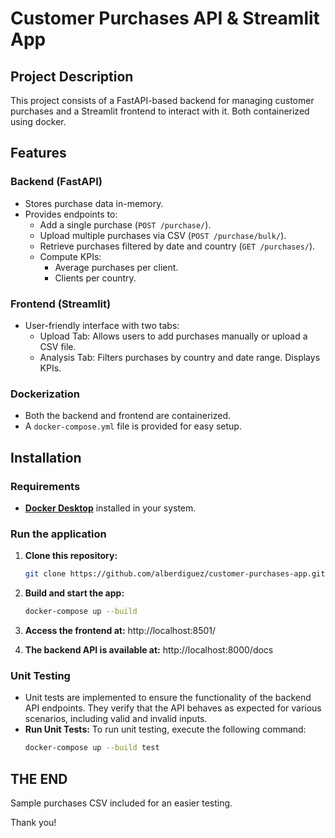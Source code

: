 # Customer Purchases API & Streamlit App

## Project Description

This project consists of a FastAPI-based backend for managing customer purchases and a Streamlit frontend to interact with it. Both containerized using docker.

## Features

### **Backend (FastAPI)**

- Stores purchase data in-memory.
- Provides endpoints to:
  - Add a single purchase (`POST /purchase/`).
  - Upload multiple purchases via CSV (`POST /purchase/bulk/`).
  - Retrieve purchases filtered by date and country (`GET /purchases/`).
  - Compute KPIs:
    - Average purchases per client.
    - Clients per country.

### **Frontend (Streamlit)**

- User-friendly interface with two tabs:
  - Upload Tab: Allows users to add purchases manually or upload a CSV file.
  - Analysis Tab: Filters purchases by country and date range. Displays KPIs.

### **Dockerization**
- Both the backend and frontend are containerized.
- A `docker-compose.yml` file is provided for easy setup.

## Installation

### **Requirements**

- [**Docker Desktop**](https://www.docker.com/products/docker-desktop/) installed in your system.

### **Run the application**

1. **Clone this repository:**
   ```bash
   git clone https://github.com/alberdiguez/customer-purchases-app.git
   ```

2. **Build and start the app:**
   ```bash
   docker-compose up --build
   ```

3. **Access the frontend at:** 
   http://localhost:8501/

4. **The backend API is available at:** 
   http://localhost:8000/docs

### **Unit Testing**

- Unit tests are implemented to ensure the functionality of the backend API endpoints. They verify that the API behaves as expected for various scenarios, including valid and invalid inputs.
- **Run Unit Tests:** 
   To run unit testing, execute the following command:
   ```bash
   docker-compose up --build test
   ```

## **THE END**

Sample purchases CSV included for an easier testing.

Thank you!